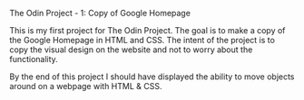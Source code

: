 The Odin Project - 1: Copy of Google Homepage

This is my first project for The Odin Project. The goal is to make a copy of the Google Homepage in HTML and CSS. The intent of the project is to copy the visual design on the website and not to worry about the functionality.

By the end of this project I should have displayed the ability to move objects around on a webpage with HTML & CSS.
